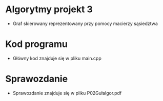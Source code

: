 # Algorytmy projekt 3
- Graf skierowany reprezentowany przy pomocy macierzy sąsiedztwa

# Kod programu
- Główny kod znajduje się w pliku main.cpp

# Sprawozdanie
- Sprawozdanie znajduje się w pliku P02GułaIgor.pdf
